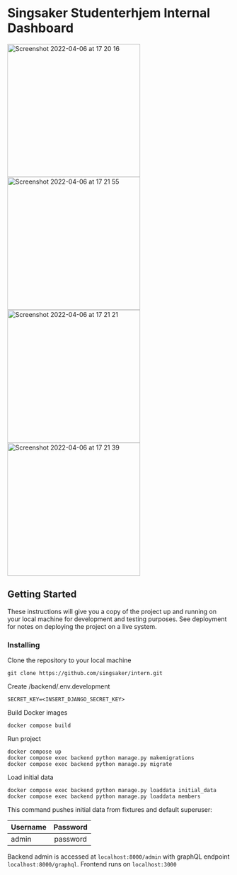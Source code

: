 # Singsaker Studenterhjem Internal Dashboard

<p float="left">
<img width="300" alt="Screenshot 2022-04-06 at 17 20 16" src="https://user-images.githubusercontent.com/18050179/162010743-332b32d7-bdb2-4be7-843f-61eaddf31164.png">
<img width="300" alt="Screenshot 2022-04-06 at 17 21 55" src="https://user-images.githubusercontent.com/18050179/162010866-eb23388b-9038-4d4a-807f-b19346bb475a.png">
<img width="300" alt="Screenshot 2022-04-06 at 17 21 21" src="https://user-images.githubusercontent.com/18050179/162010775-6915bbc0-433a-4157-b184-38d15648fcf0.png">
<img width="300" alt="Screenshot 2022-04-06 at 17 21 39" src="https://user-images.githubusercontent.com/18050179/162010853-5014920e-9ee3-49e6-a2d5-fb629b9bc886.png">

</p>


## Getting Started

These instructions will give you a copy of the project up and running on your local machine for development and testing purposes. See deployment for notes on deploying the project on a live system.

### Installing

Clone the repository to your local machine

```
git clone https://github.com/singsaker/intern.git
```

Create /backend/.env.development

```
SECRET_KEY=<INSERT_DJANGO_SECRET_KEY>
```

Build Docker images

```
docker compose build
```

Run project

```
docker compose up
docker compose exec backend python manage.py makemigrations
docker compose exec backend python manage.py migrate
```

Load initial data

```
docker compose exec backend python manage.py loaddata initial_data
docker compose exec backend python manage.py loaddata members
```

This command pushes initial data from fixtures and default superuser:

| Username | Password |
| -------- | :------: |
| admin    | password |

Backend admin is accessed at ```localhost:8000/admin``` with graphQL endpoint ```localhost:8000/graphql```. Frontend runs on ```localhost:3000```
